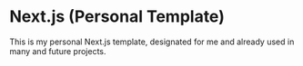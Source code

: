 # Next.js (Personal Template)
This is my personal Next.js template, designated for me and already used in many and future projects.